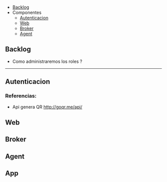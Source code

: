 * [Backlog](#backlog)
* Componentes
  * [Autenticacion](#autenticacion)
  * [Web](#web)
  * [Broker](#broker)
  * [Agent](#agent)
  
  
## Backlog

* Como administraremos los roles ?

--- 

## Autenticacion



### Referencias:
* Api genera QR http://goqr.me/api/


## Web


## Broker


## Agent


## App 
